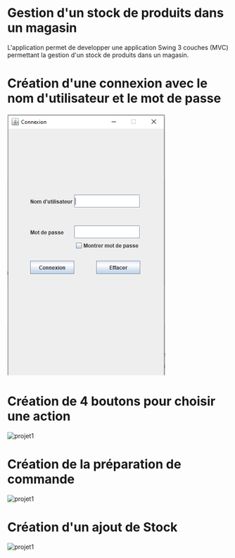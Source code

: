 # Gestion d'un stock de produits dans un magasin

L'application permet de developper une application Swing 3 couches (MVC) permettant la gestion d'un stock de produits dans un magasin.

# Création d'une connexion avec le nom d'utilisateur et le mot de passe

![projet1](./Eclipse/projet1-4.PNG)

# Création de 4 boutons pour choisir une action

![projet1](./Eclipse/projet1-2.PNG)

# Création de la préparation de commande

![projet1](./Eclipse/projet1-3.PNG)

# Création d'un ajout de Stock

![projet1](./Eclipse/projet1-1.PNG)